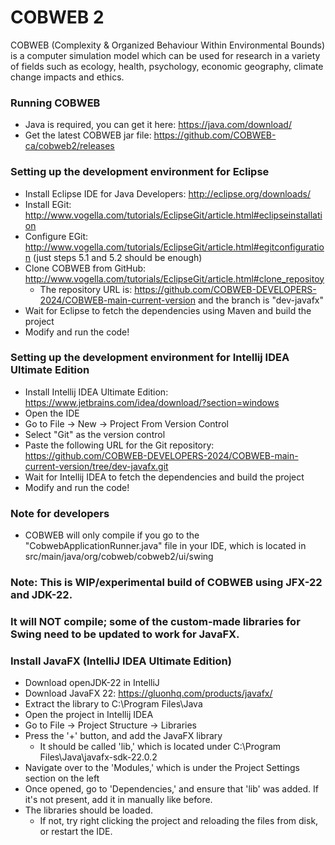 # COBWEB 2
COBWEB (Complexity & Organized Behaviour Within Environmental Bounds) is a computer simulation model which can be used for research in a variety of fields such as ecology, health, psychology, economic geography, climate change impacts and ethics.


### Running COBWEB
* Java is required, you can get it here: https://java.com/download/
* Get the latest COBWEB jar file: https://github.com/COBWEB-ca/cobweb2/releases

### Setting up the development environment for Eclipse
* Install Eclipse IDE for Java Developers: http://eclipse.org/downloads/
* Install EGit: http://www.vogella.com/tutorials/EclipseGit/article.html#eclipseinstallation
* Configure EGit: http://www.vogella.com/tutorials/EclipseGit/article.html#egitconfiguration (just steps 5.1 and 5.2 should be enough)
* Clone COBWEB from GitHub: http://www.vogella.com/tutorials/EclipseGit/article.html#clone_repositoy
  * The repository URL is: https://github.com/COBWEB-DEVELOPERS-2024/COBWEB-main-current-version and the branch is "dev-javafx"
* Wait for Eclipse to fetch the dependencies using Maven and build the project
* Modify and run the code!

### Setting up the development environment for Intellij IDEA Ultimate Edition
* Install Intellij IDEA Ultimate Edition: https://www.jetbrains.com/idea/download/?section=windows
* Open the IDE
* Go to File -> New -> Project From Version Control
* Select "Git" as the version control
* Paste the following URL for the Git repository: https://github.com/COBWEB-DEVELOPERS-2024/COBWEB-main-current-version/tree/dev-javafx.git
* Wait for Intellij IDEA to fetch the dependencies and build the project
* Modify and run the code!

### Note for developers
* COBWEB will only compile if you go to the "CobwebApplicationRunner.java" file in your IDE, which is located in src/main/java/org/cobweb/cobweb2/ui/swing

### Note: This is WIP/experimental build of COBWEB using JFX-22 and JDK-22. 
### It will NOT compile; some of the custom-made libraries for Swing need to be updated to work for JavaFX.

### Install JavaFX (IntelliJ IDEA Ultimate Edition)
* Download openJDK-22 in IntelliJ
* Download JavaFX 22: https://gluonhq.com/products/javafx/
* Extract the library to C:\Program Files\Java
* Open the project in Intellij IDEA
* Go to File -> Project Structure -> Libraries
* Press the '+' button, and add the JavaFX library
  * It should be called 'lib,' which is located under C:\Program Files\Java\javafx-sdk-22.0.2
* Navigate over to the 'Modules,' which is under the Project Settings section on the left
* Once opened, go to 'Dependencies,' and ensure that 'lib' was added. If it's not present, add it in manually like before.
* The libraries should be loaded. 
  * If not, try right clicking the project and reloading the files from disk, or restart the IDE.